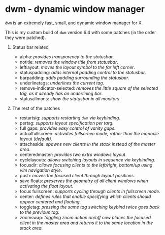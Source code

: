 # dwm - dynamic window manager

`dwm` is an extremely fast, small, and dynamic window manager for X.

This is my custom build of `dwm` version 6.4 with some patches (in the order they were patched).

1. Status bar related
    - alpha: _provides transparency to the statusbar_.
    - notitle: _removes the window title from statusbar_.
    - leftlayout: _moves the layout symbol to the far left corner_.
    - statuspadding: _adds internal padding control to the statusbar_.
    - barpadding: _adds padding surrounding the statusbar_.
    - underlinetags: _underlines the current tag_.
    - remove-indicator-selected: _removes the little square of the selected tag, as it already has an underlining bar_.
    - statusallmons: _show the statusbar in all monitors_.

2. The rest of the patches
    - restartsig: _supports restarting `dwm` via keybinding_.
    - pertag: _supports layout specification per targ_.
    - full gaps: _provides easy control of vanity gaps_.
    - actualfullscreen: _activates fullscreen mode, rather than the monocle layout (default)_.
    - attachaside: _spawns new clients in the stack instead of the master area_.
    - centeredmaster: _provides two extra windows layout_.
    - cyclelayouts: _allows switching layouts in sequence via keybinding_.
    - focusdir: _allows focusing clients to the left/right, bottom/up using vim navigation style_.
    - push: _moves the focused client through layout positions._
    - save floats: _preserves the geometry of all client windows when activating the float layout_.
    - focus fullscreen: _supports cycling through clients in fullscreen mode_.
    - center: _defines rules that enable specifying which clients should appear centered and floating_.
    - toggletag: _pressing the same tag switching keybind twice goes back to the previous tag_.
    - zoomswap: _toggling zoom action on/off now places the focused client in the master area and returns it to the same location in the stack area._ 
